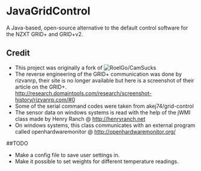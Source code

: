 # JavaGridControl
A Java-based, open-source alternative to the default control software for the NZXT GRID+ and GRID+v2.

## Credit
- This project was originally a fork of ![RoelGo/CamSucks]()
- The reverse engineering of the GRID+ communication was done by rizvanrp, their site is no longer available but here is a screenshot of their article on the GRID+. http://research.domaintools.com/research/screenshot-history/rizvanrp.com/#0
- Some of the serial command codes were taken from akej74/grid-control
- The sensor data on windows systems is read with the help of the jWMI class made by Henry Ranch @ http://henryranch.net
- On windows systems, this class communicates with an external program called openhardwaremonitor @ http://openhardwaremonitor.org/

##TODO
- Make a config file to save user settings in.
- Make it possible to set weights for different temperature readings.

